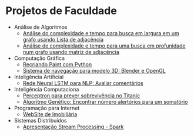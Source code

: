 # Projetos de Faculdade

+ Análise de Algoritmos
  - [Análise do complexidade e tempo para busca em largura em um grafo usando Lista de adjacência](https://github.com/rafanthx13/college-projects/tree/master/An%C3%A1liseDeAlgoritmos/grafo-AA-busca-largura-ListaDJ-master)
  - [Análise de complexidade e tempo para uma busca em profunidade num grafo usando matriz de adjacência](https://github.com/rafanthx13/college-projects/tree/master/An%C3%A1liseDeAlgoritmos/grafo-AA-busca-profundidade-matrizADJ-master)
+ Computação Gráfica
  - [Recriando Paint com Python](https://github.com/rafanthx13/college-projects/tree/master/Computa%C3%A7%C3%A3oGr%C3%A1fica/PyPainter)
  - [Sistema de navegação para modelo 3D: Blender e OpenGL](https://github.com/rafanthx13/college-projects/tree/master/Computa%C3%A7%C3%A3oGr%C3%A1fica/BlenderProject)
+ Inteligência Artificial
  - [Rede Neural LSTM para NLP: Avaliar comentários](https://github.com/rafanthx13/college-projects/tree/master/Intelig%C3%AAnciaArtificial/rating-comments-nlp)
+ Inteligência Computaciona
  - [Perceptron para prever sobrevivência no Titanic](https://github.com/rafanthx13/college-projects/tree/master/Intelig%C3%AAnciaComputacional/Perceptron-Titanic-master)
  - [Algoritmo Genético: Encontrar número alertórios para um somatório](https://github.com/rafanthx13/college-projects/tree/master/Intelig%C3%AAnciaComputacional/AG-Somatoria-master)
+ Programaçâo para Internet
  - [WebSite de Imobiliária](https://github.com/rafanthx13/college-projects/tree/master/Programa%C3%A7%C3%A3o%20Internet/WebAlphaImobiliaria)
+ Sistemas Distribuídos
  - [Apresentação Stream Processing - Spark](https://github.com/rafanthx13/college-projects/tree/master/SistemasDistribuidos/apt-spark)
  
